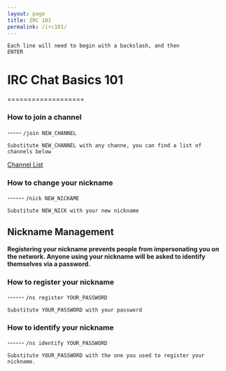 ```yaml
---
layout: page
title: IRC 101
permalink: /irc101/
---
```


<code>Each line will need to begin with a backslash, and then ENTER</code>

<h1>IRC Chat Basics 101</h1>
===================

<h3>How to join a channel</h3>
-----
<code>/join NEW_CHANNEL</code>

<code>Substitute NEW_CHANNEL with any channe, you can find a list of channels below</code>

[Channel List](https://worldgenesis.github.io/channels/)


<h3>How to change your nickname</h3>
------
<code>/nick NEW_NICKAME</code>

<code>Substitute NEW_NICK with your new nickname</code>

<h2>Nickname Management</h2>

<strong>Registering your nickname prevents people from impersonating you on the network. Anyone using your nickname will be asked to identify themselves via a password.</strong>

<h3>How to register your nickname</h3>
------
<code>/ns register YOUR_PASSWORD</code>

<code>Substitute YOUR_PASSWORD with your password</code>

<h3>How to identify your nickname</h3>
------
<code>/ns identify YOUR_PASSWORD</code>

<code>Substitute YOUR_PASSWORD with the one you used to register your nickname.</code>
